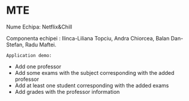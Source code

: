 # MTE

Nume Echipa:
	Netflix&Chill
	
	
Componenta echipei :
	Ilinca-Liliana Topciu,
	Andra Chiorcea,
	Balan Dan-Stefan,
	Radu Maftei.




	Application demo:

- Add one professor 
- Add some exams with the subject corresponding with the added professor
- Add at least one student corresponding with the added exams
- Add grades with the professor information 